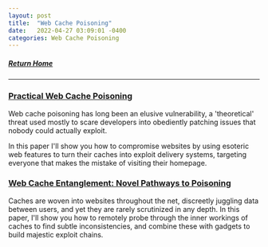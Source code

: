 ```yaml
---
layout: post
title:  "Web Cache Poisoning"
date:   2022-04-27 03:09:01 -0400
categories: Web Cache Poisoning
---
```


##### [Return Home](https://thegetch.github.io/penetration/testing/resources/2020/07/24/Home/)

---

### [Practical Web Cache Poisoning](https://portswigger.net/research/practical-web-cache-poisoning)

Web cache poisoning has long been an elusive vulnerability, a 'theoretical' threat used mostly to scare developers into obediently patching issues that nobody could actually exploit.

In this paper I'll show you how to compromise websites by using esoteric web features to turn their caches into exploit delivery systems, targeting everyone that makes the mistake of visiting their homepage.

### [Web Cache Entanglement: Novel Pathways to Poisoning](https://portswigger.net/research/web-cache-entanglement)

Caches are woven into websites throughout the net, discreetly juggling data between users, and yet they are rarely scrutinized in any depth. In this paper, I'll show you how to remotely probe through the inner workings of caches to find subtle inconsistencies, and combine these with gadgets to build majestic exploit chains.
